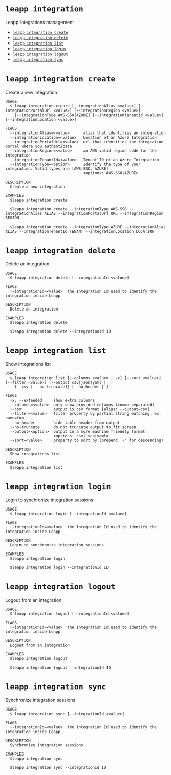 `leapp integration`
===================

Leapp Integrations management

* [`leapp integration create`](#leapp-integration-create)
* [`leapp integration delete`](#leapp-integration-delete)
* [`leapp integration list`](#leapp-integration-list)
* [`leapp integration login`](#leapp-integration-login)
* [`leapp integration logout`](#leapp-integration-logout)
* [`leapp integration sync`](#leapp-integration-sync)

# `leapp integration create`

Create a new integration

```console
USAGE
  $ leapp integration create [--integrationAlias <value>] [--integrationPortalUrl <value>] [--integrationRegion <value>]
    [--integrationType AWS-SSO|AZURE] [--integrationTenantId <value>] [--integrationLocation <value>]

FLAGS
  --integrationAlias=<value>      alias that identifies an integration
  --integrationLocation=<value>   Location of an Azure Integration
  --integrationPortalUrl=<value>  url that identifies the integration portal where you authenticate
  --integrationRegion=<value>     an AWS valid region code for the integration
  --integrationTenantId=<value>   Tenant ID of an Azure Integration
  --integrationType=<option>      Identify the type of your integration. Valid types are [AWS-SSO, AZURE]
                                  <options: AWS-SSO|AZURE>

DESCRIPTION
  Create a new integration

EXAMPLES
  $leapp integration create

  $leapp integration create --integrationType AWS-SSO --integrationAlias ALIAS --integrationPortalUrl URL --integrationRegion REGION

  $leapp integration create --integrationType AZURE --integrationAlias ALIAS --integrationTenantId TENANT --integrationLocation LOCATION
```

# `leapp integration delete`

Delete an integration

```console
USAGE
  $ leapp integration delete [--integrationId <value>]

FLAGS
  --integrationId=<value>  the Integration Id used to identify the integration inside Leapp

DESCRIPTION
  Delete an integration

EXAMPLES
  $leapp integration delete

  $leapp integration delete --integrationId ID
```

# `leapp integration list`

Show integrations list

```console
USAGE
  $ leapp integration list [--columns <value> | -x] [--sort <value>] [--filter <value>] [--output csv|json|yaml |  |
    [--csv | --no-truncate]] [--no-header | ]

FLAGS
  -x, --extended     show extra columns
  --columns=<value>  only show provided columns (comma-separated)
  --csv              output is csv format [alias: --output=csv]
  --filter=<value>   filter property by partial string matching, ex: name=foo
  --no-header        hide table header from output
  --no-truncate      do not truncate output to fit screen
  --output=<option>  output in a more machine friendly format
                     <options: csv|json|yaml>
  --sort=<value>     property to sort by (prepend '-' for descending)

DESCRIPTION
  Show integrations list

EXAMPLES
  $leapp integration list
```

# `leapp integration login`

Login to synchronize integration sessions

```console
USAGE
  $ leapp integration login [--integrationId <value>]

FLAGS
  --integrationId=<value>  the Integration Id used to identify the integration inside Leapp

DESCRIPTION
  Login to synchronize integration sessions

EXAMPLES
  $leapp integration login

  $leapp integration login --integrationId ID
```

# `leapp integration logout`

Logout from an integration

```console
USAGE
  $ leapp integration logout [--integrationId <value>]

FLAGS
  --integrationId=<value>  the Integration Id used to identify the integration inside Leapp

DESCRIPTION
  Logout from an integration

EXAMPLES
  $leapp integration logout

  $leapp integration logout --integrationId ID
```

# `leapp integration sync`

Synchronize integration sessions

```console
USAGE
  $ leapp integration sync [--integrationId <value>]

FLAGS
  --integrationId=<value>  the Integration Id used to identify the integration inside Leapp

DESCRIPTION
  Synchronize integration sessions

EXAMPLES
  $leapp integration sync

  $leapp integration sync --integrationId ID
```
